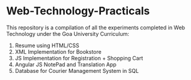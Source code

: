 # Web-Technology-Practicals
This repository is a compilation of all the experiments completed in Web Technology under the Goa University Curriculum:
<br>
<ol>
  <li>Resume using HTML/CSS</li>
  <li>XML Implementation for Bookstore</li>
  <li>JS Implementation for Registration + Shopping Cart</li>
  <li>Angular JS NotePad and Translation App</li>
  <li>Database for Courier Management System in SQL</li>
</ol>
